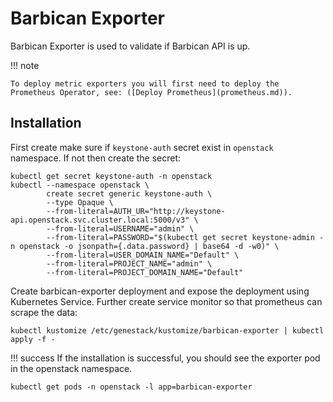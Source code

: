 # Barbican Exporter

Barbican Exporter is used to validate if Barbican API is up.

!!! note

    To deploy metric exporters you will first need to deploy the Prometheus Operator, see: ([Deploy Prometheus](prometheus.md)).

## Installation

First create make sure if `keystone-auth` secret exist in `openstack` namespace. If not then create the secret:

``` shell
kubectl get secret keystone-auth -n openstack
kubectl --namespace openstack \
        create secret generic keystone-auth \
        --type Opaque \
        --from-literal=AUTH_UR="http://keystone-api.openstack.svc.cluster.local:5000/v3" \
        --from-literal=USERNAME="admin" \
        --from-literal=PASSWORD="$(kubectl get secret keystone-admin -n openstack -o jsonpath={.data.password} | base64 -d -w0)" \
        --from-literal=USER_DOMAIN_NAME="Default" \
        --from-literal=PROJECT_NAME="admin" \
        --from-literal=PROJECT_DOMAIN_NAME="Default"
```

Create barbican-exporter deployment and expose the deployment using Kubernetes Service. Further create service monitor so that prometheus can scrape the data:

``` shell
kubectl kustomize /etc/genestack/kustomize/barbican-exporter | kubectl apply -f -
```

!!! success
    If the installation is successful, you should see the exporter pod in the openstack namespace.

``` shell
kubectl get pods -n openstack -l app=barbican-exporter
```
